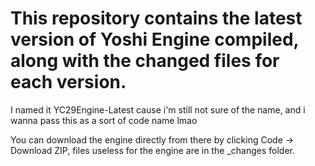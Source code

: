 # This repository contains the latest version of Yoshi Engine **compiled**, along with the changed files for each version.
I named it YC29Engine-Latest cause i'm still not sure of the name, and i wanna pass this as a sort of code name lmao

You can download the engine directly from there by clicking Code -> Download ZIP, files useless for the engine are in the _changes folder.